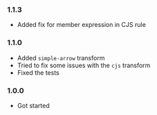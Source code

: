 ### 1.1.3

- Added fix for member expression in CJS rule

### 1.1.0

- Added `simple-arrow` transform
- Tried to fix some issues with the `cjs` transform
- Fixed the tests

### 1.0.0

- Got started
